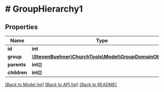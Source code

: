 # # GroupHierarchy1

## Properties

Name | Type | Description | Notes
------------ | ------------- | ------------- | -------------
**id** | **int** |  | [optional]
**group** | [**\StevenBuehner\ChurchTools\Model\GroupDomainObject1**](GroupDomainObject1.md) |  | [optional]
**parents** | **int[]** |  | [optional]
**children** | **int[]** |  | [optional]

[[Back to Model list]](../../README.md#models) [[Back to API list]](../../README.md#endpoints) [[Back to README]](../../README.md)
